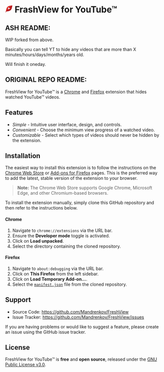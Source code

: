 <h1>
  <img src="img/icon24.png"/> FrashView for YouTube™
</h1>

## ASH README:

WIP forked from above.

Basically you can tell YT to hide any videos that are more than X minutes/hours/days/months/years old.

Will finish it oneday.

## ORIGINAL REPO README:

FreshView for YouTube™ is a [Chrome](https://chrome.google.com/webstore/detail/freshview-for-youtube/eckknmnfoohbeklmjlidmfdlakndcfkm) and [Firefox](https://addons.mozilla.org/en-US/firefox/addon/freshview-for-youtube/) extension that hides watched YouTube™ videos.

## Features

* *Simple* - Intuitive user interface, design, and controls.
* *Convenient* - Choose the minimum view progress of a watched video.
* *Customizable* - Select which types of videos should never be hidden by the extension.

## Installation

The easiest way to install this extension is to follow the instructions on the
[Chrome Web Store](https://chrome.google.com/webstore/detail/freshview-for-youtube/eckknmnfoohbeklmjlidmfdlakndcfkm) or [Add-ons for Firefox](https://addons.mozilla.org/en-US/firefox/addon/freshview-for-youtube/) pages. This is the preferred way to add the latest,
stable version of the extension to your browser.

> **Note:** The Chrome Web Store supports Google Chrome, Microsoft Edge, and
> other Chromium-based browsers.

To install the extension manually, simply clone this GitHub repository and then
refer to the instructions below.

#### Chrome

1. Navigate to `chrome://extensions` via the URL bar.
2. Ensure the **Developer mode** toggle is activated.
3. Click on **Load unpacked**.
4. Select the directory containing the cloned repository.

#### Firefox

1. Navigate to `about:debugging` via the URL bar.
2. Click on **This Firefox** from the left sidebar.
3. Click on **Load Temporary Add-on...**.
4. Select the [`manifest.json`](manifest.json) file from the cloned repository.

## Support

* Source Code: https://github.com/Mandrenkov/FreshView
* Issue Tracker: https://github.com/Mandrenkov/FreshView/issues

If you are having problems or would like to suggest a feature, please create an
issue using the GitHub issue tracker.

## License

FreshView for YouTube™ is **free** and **open source**, released under the
[GNU Public License v3.0](https://www.gnu.org/licenses/gpl-3.0.en.html).
